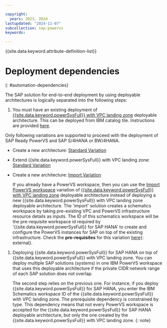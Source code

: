 ```yaml
---

copyright:
  years: 2023, 2024
lastupdated: "2024-11-07"
subcollection: sap-powervs
keywords:

---
```


{{site.data.keyword.attribute-definition-list}}

# Deployment dependencies
{: #automation-dependencies}

The SAP solution for end-to-end deployment by using deployable architectures is logically separated into the following steps:

1. You must have an existing deployment of [{{site.data.keyword.powerSysFull}} with VPC landing zone](https://cloud.ibm.com/catalog/architecture/deploy-arch-ibm-pvs-inf-2dd486c7-b317-4aaa-907b-42671485ad96-global) deployable architecture. This can be deployed from IBM catalog tile. Instructions are provided [here](/docs/powervs-vpc?topic=powervs-vpc-automation-solution-overview).

Only following variations are supported to proceed with the deployment of SAP Ready PowerVS and SAP S/4HANA or BW/4HANA.

- Create a new architecture: [Standard Variation](/docs/powervs-vpc?topic=powervs-vpc-deploy-arch-ibm-pvs-inf-standard)
- Extend {{site.data.keyword.powerSysFull}} with VPC landing zone: [Standard Variation](/docs/powervs-vpc?topic=powervs-vpc-deploy-arch-ibm-pvs-inf-extension)
- Create a new architecture: [Import Variation](/docs/powervs-vpc?topic=powervs-vpc-power-virtual-server-with-vpc-landing-zone-as-import-deployment)

    If you already have a PowerVS workspace, then you can use the [Import PowerVS workspace](/docs/powervs-vpc?topic=powervs-vpc-automation-solution-overview#overview-powervs-workspace-import-variant) variation of [{{site.data.keyword.powerSysFull}} with VPC landing zone](https://cloud.ibm.com/catalog/architecture/deploy-arch-ibm-pvs-inf-2dd486c7-b317-4aaa-907b-42671485ad96-global) deployable architecture instead of deploying a new {{site.data.keyword.powerSysFull}} with VPC landing zone deployable architecture.  The 'import' solution creates a schematics workspace by taking pre-existing VPC and PowerVS infrastructure resource details as inputs. The ID of this schematics workspace will be the pre-requisite workspace id required by '{{site.data.keyword.powerSysFull}} for SAP HANA' to create and configure the PowerVS instances for SAP on top of the existing infrastructure. 
    Check the **pre-requisites** for this variation [here](https://github.com/terraform-ibm-modules/terraform-ibm-powervs-infrastructure/tree/main/solutions/import#pre-requisites){: external}.

1. Deploying {{site.data.keyword.powerSysFull}} for SAP HANA on top of {{site.data.keyword.powerSysFull}} with VPC landing zone. You can deploy multiple SAP solutions (systems) in one IBM PowerVS workspace that uses this deployable architecture if the private CIDR network range of each SAP solution does not overlap.

    The second step relies on the previous one. For instance, if you deploy {{site.data.keyword.powerSysFull}} for SAP HANA, you enter the IBM Schematics workspace ID of the {{site.data.keyword.powerSysFull}} with VPC landing zone. The prerequisite dependency is constrained by type. This dependency means that not every PowerVS workspace is accepted for the {{site.data.keyword.powerSysFull}} for SAP HANA deployable architecture, but only the one created by the {{site.data.keyword.powerSysFull}} with VPC landing zone.
    {: note}

